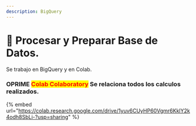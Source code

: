 ```yaml
---
description: BigQuery
---
```


# 💪 Procesar y Preparar Base de Datos.

Se trabajo en BigQuery y en Colab.

### OPRIME <mark style="color:red;">**Colab Colaboratory**</mark> Se relaciona todos los calculos realizados.

{% embed url="https://colab.research.google.com/drive/1yuv6CUyHP60Vgmr6KklY2k4odh8SbLi-?usp=sharing" %}

